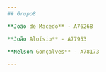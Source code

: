 ```yaml
---
## Grupo8

**João de Macedo** - A76268

**João Aloísio** - A77953

**Nelson Gonçalves** - A78173

---
```

